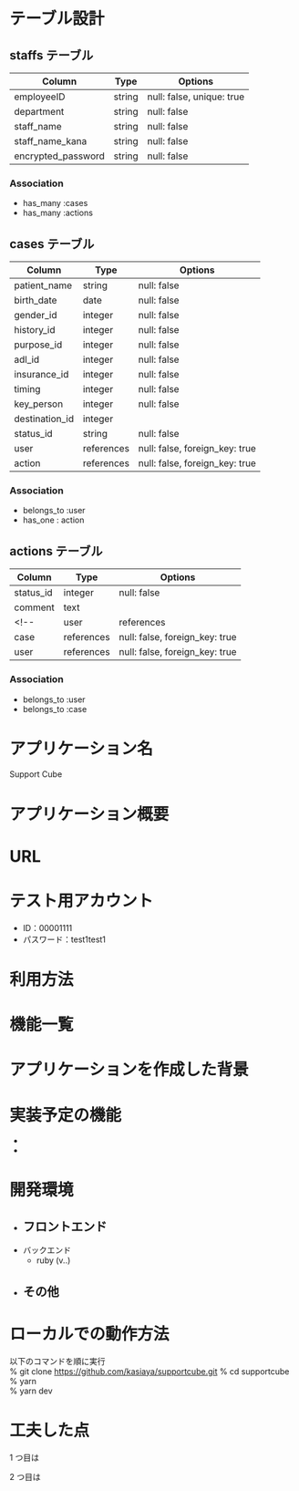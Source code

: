 # テーブル設計

## staffs テーブル

| Column             | Type   | Options     |
| ------------------ | ------ | ----------- |
| employeeID         | string | null: false, unique: true  |
| department         | string | null: false |
| staff_name         | string | null: false |
| staff_name_kana    | string | null: false |
| encrypted_password | string | null: false |


### Association

- has_many :cases
- has_many :actions


## cases テーブル

| Column             | Type       | Options     |
| ------------------ | ---------- | ----------- |
| patient_name       | string     | null: false |
| birth_date         | date       | null: false |
| gender_id          | integer    | null: false |
| history_id         | integer    | null: false |
| purpose_id         | integer    | null: false |
| adl_id             | integer    | null: false |
| insurance_id       | integer    | null: false |
| timing             | integer    | null: false |
| key_person         | integer    | null: false |
| destination_id     | integer    |             |
| status_id          | string     | null: false |
| user               | references | null: false, foreign_key: true |
| action             | references | null: false, foreign_key: true |

### Association

- belongs_to :user
- has_one : action


## actions テーブル

| Column             | Type       | Options     |
| ------------------ | ---------- | ----------- |
| status_id          | integer    | null: false |
| comment            | text       |             |
<!-- | user               | references | null: false, foreign_key: true | -->
| case               | references | null: false, foreign_key: true |
| user               | references | null: false, foreign_key: true |

### Association

- belongs_to :user
- belongs_to :case



# アプリケーション名

Support Cube

# アプリケーション概要



# URL



# テスト用アカウント

- ID：00001111
- パスワード：test1test1

# 利用方法

## 


# 機能一覧



# アプリケーションを作成した背景


# 実装予定の機能

- 
- 

# 開発環境

- フロントエンド
  - 
- バックエンド
  - ruby (v..)
- その他
  - 

# ローカルでの動作方法

以下のコマンドを順に実行  
% git clone https://github.com/kasiaya/supportcube.git 
% cd supportcube  
% yarn  
% yarn dev

# 工夫した点

1 つ目は

2 つ目は
